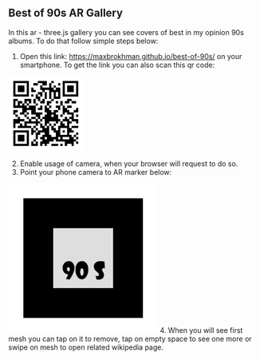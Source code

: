 ## Best of 90s AR Gallery
In this ar - three.js gallery you can see covers of best in my opinion 90s albums.
To do that follow simple steps below:
1. Open this link: https://maxbrokhman.github.io/best-of-90s/ on your smartphone. To get the link you can also scan this qr code:

 <img src="./qrcode.svg" alt="qr-code" width="150px">

2. Enable usage of camera, when your browser will request to do so.
3. Point your phone camera to AR marker below:
 <img src="./pattern-marker.png" alt="qr-code" width="300px">
4. When you will see first mesh you can tap on it to remove, tap on empty space to see one more or swipe on mesh to open related wikipedia page.

